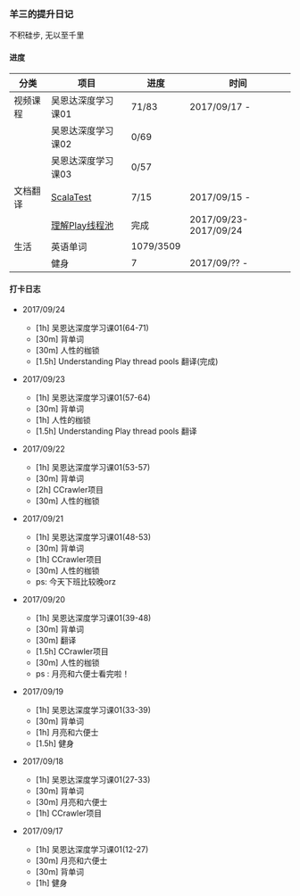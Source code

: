 ### 羊三的提升日记

不积硅步, 无以至千里

#### 进度

| 分类   | 项目                                       | 进度        | 时间                    |
| ---- | ---------------------------------------- | --------- | --------------------- |
| 视频课程 | 吴恩达深度学习课01                               | 71/83     | 2017/09/17 -          |
|      | 吴恩达深度学习课02                               | 0/69      |                       |
|      | 吴恩达深度学习课03                               | 0/57      |                       |
| 文档翻译 | [ScalaTest](http://www.scalatest.org/user_guide) | 7/15      | 2017/09/15 -          |
|      | [理解Play线程池](https://github.com/sheepmen/ArticleTranslation/blob/master/Understanding-Play-thread-pools.md) | 完成        | 2017/09/23-2017/09/24 |
| 生活   | 英语单词                                     | 1079/3509 |                       |
|      | 健身                                       | 7         | 2017/09/?? -          |



#### 打卡日志

- 2017/09/24
  - [1h] 吴恩达深度学习课01(64-71)
  - [30m] 背单词
  - [30m] 人性的枷锁
  - [1.5h] Understanding Play thread pools 翻译(完成)


- 2017/09/23
  - [1h] 吴恩达深度学习课01(57-64)
  - [30m] 背单词
  - [1h] 人性的枷锁
  - [1.5h] Understanding Play thread pools 翻译

- 2017/09/22
  - [1h] 吴恩达深度学习课01(53-57)
  - [30m] 背单词
  - [2h] CCrawler项目
  - [30m] 人性的枷锁

- 2017/09/21
  - [1h] 吴恩达深度学习课01(48-53)
  - [30m] 背单词
  - [1h] CCrawler项目
  - [30m] 人性的枷锁
  - ps: 今天下班比较晚orz


- 2017/09/20
  - [1h] 吴恩达深度学习课01(39-48)
  - [30m] 背单词
  - [30m] 翻译
  - [1.5h] CCrawler项目
  - [30m] 人性的枷锁
  - ps : 月亮和六便士看完啦！
- 2017/09/19
  - [1h] 吴恩达深度学习课01(33-39)
  - [30m] 背单词
  - [1h] 月亮和六便士
  - [1.5h] 健身


- 2017/09/18
  -  [1h] 吴恩达深度学习课01(27-33)
  -  [30m] 背单词
  -  [30m] 月亮和六便士
  -  [1h] CCrawler项目


- 2017/09/17 
  - [1h] 吴恩达深度学习课01(12-27)
  - [30m] 月亮和六便士
  - [30m] 背单词
  - [1h] 健身

